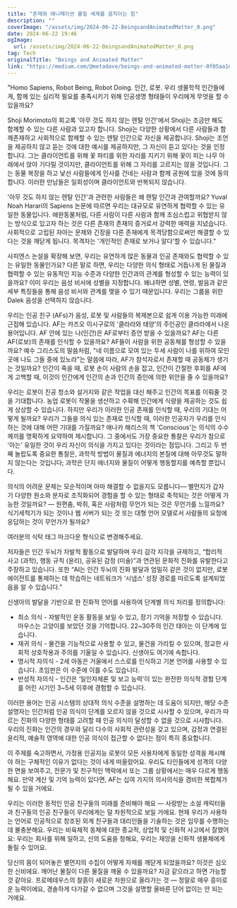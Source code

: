 ```yaml
---
title: "존재와 애니메이션 물질 세계를 움직이는 힘"
description: ""
coverImage: "/assets/img/2024-06-22-BeingsandAnimatedMatter_0.png"
date: 2024-06-22 19:46
ogImage: 
  url: /assets/img/2024-06-22-BeingsandAnimatedMatter_0.png
tag: Tech
originalTitle: "Beings and Animated Matter"
link: "https://medium.com/@metadave/beings-and-animated-matter-0f05aa1d72ed"
---
```



"Homo Sapiens, Robot Being, Robot Doing. 인간, 로봇. 우리 생물학적 인간들에게, 함께 있는 심리적 필요를 충족시키기 위해 인공생명 형태들이 우리에게 무엇을 할 수 있을까요?

Shoji Morimoto의 회고록 '아무 것도 하지 않는 렌탈 인간'에서 Shoji는 조금만 해도 함께할 수 있는 다른 사람과 있고자 합니다. Shoji는 다양한 상황에서 다른 사람들과 함께존재하고 사회적으로 함께할 수 있는 렌탈 인간으로 자신을 제공합니다. Shoji는 조언을 제공하지 않고 듣는 것에 대한 예시를 제공하지만, 그 자신이 듣고 있다는 것을 인정합니다. 그는 클라이언트를 위해 꽃 파티를 위한 자리를 지키기 위해 꽃이 피는 나무 아래에서 앉아 기다릴 것이지만, 클라이언트를 위해 그 자리를 고르지는 않을 것입니다. 그는 동물 복장을 하고 낯선 사람들에게 인사를 건네는 사람과 함께 공원에 있을 것에 동의합니다. 이러한 만남들은 일회성이며 클라이언트와 반복되지 않습니다.

'아무 것도 하지 않는 렌탈 인간'과 관련한 사람들은 왜 렌탈 인간과 관여할까요? Yuval Noah Harari의 Sapiens 논문에 따르면 우리는 대규모로 유연하게 협력할 수 있는 유일한 동물입니다. 애완동물처럼, 다른 사람이 다른 사람과 함께 조심스럽고 위협받지 않는 방식으로 있고자 하는 것은 다른 존재의 존재의 증거로서 강력한 매력을 지녔습니다. 사회적으로 고립된 자아는 문제와 긴장을 다른 존재에게 목격당함으로써만 해결할 수 있다는 것을 깨닫게 됩니다. 목격자는 '개인적인 존재로 보거나 알다'할 수 있습니다."

<div class="content-ad"></div>

사피엔스 논설을 확장해 보면, 우리는 유연하게 많은 동물과 인공 존재와도 협력할 수 있는 유일한 동물인가요? 다른 말로 하면, 우리는 다양한 의식 형태로 거듭나게 된 물질과 협력할 수 있는 유동적인 지능 수준과 다양한 인간과의 관계를 형성할 수 있는 능력이 있을까요? 이미 우리는 음성 비서에 성별을 지정합니다. 왜냐하면 성별, 연령, 발음과 같은 세부 특징들을 통해 음성 비서와 관계를 맺을 수 있기 때문입니다. 우리는 그룹을 위한 Dalek 음성을 선택하지 않습니다.

우리는 인공 친구 (AFs)가 음성, 로봇 및 사람들의 복제본으로 쉽게 이용 가능한 미래에 근접해 있습니다. AF는 카즈오 이시구로의 '클라라와 태양'의 주인공인 클라라에서 나온 용어입니다. AF 안에 있는 나(인간)은 AF로부터 증언 받을 수 있을까요? AF는 다른 AF(로보)의 존재를 인식할 수 있을까요? AF들이 사람을 위한 공동체를 형성할 수 있을까요? 예수 그리스도의 말씀처럼, "네 이름으로 모여 있는 두세 사람이 나를 위하여 모인 곳에 나도 그들 중에 있노라"는 말씀에 따라, AF가 참석자로서 존재할 때 공동체가 생기는 것일까요? 인간이 죽을 때, 로봇 손이 사람의 손을 잡고, 인간이 간절한 후회를 AF에게 고백할 때, 이것이 인간에게 인간의 손과 인간의 증인에 의한 위안을 줄 수 있을까요?

우리는 로봇이 진공 청소와 설거지와 같은 작업을 대신 해주고 인간의 목표를 이뤄줄 것을 기대합니다. 농업 로봇이 작물을 생산하고 수확해 인간에게 식량을 제공하는 것도 쉽게 상상할 수 있습니다. 하지만 우리가 이러한 인공 존재를 인식할 때, 우리의 기대는 어떻게 될까요? 우리가 그들을 의식 있는 존재로 인식할 때, 이러한 인공자가 우리를 인식하는 것에 대해 어떤 기대를 가질까요? 애나카 해리스의 책 'Conscious'는 의식의 수수께끼를 명확하게 요약하여 제시합니다. 그 중에서도 가장 중요한 통찰은 우리가 참으로 '아는' 유일한 것이 우리 자신이 의식을 가지고 있다는 것이라는 점입니다. 그리고 두 번째 놀랍도록 중요한 통찰은, 과학적 방법이 물질과 에너지의 본질에 대해 아무것도 말하지 않는다는 것입니다; 과학은 단지 에너지와 물질이 어떻게 행동할지를 예측할 뿐입니다.

의식의 어려운 문제는 모순적이며 아마 해결할 수 없을지도 모릅니다— 별먼지가 갑자기 다양한 원소와 분자로 조직화되어 경험을 할 수 있는 형태로 축적되는 것은 어떻게 가능한 것일까요? — 원편춤, 박쥐, 혹은 사람처럼 무언가 되는 것은 무언가를 느낄까요? 식기세척기가 되는 것이나 웹 서버가 되는 것 또는 대형 언어 모델로서 사람들의 요청에 응답하는 것이 무언가가 될까요?

<div class="content-ad"></div>

여러분의 식탁 태그 마크다운 형식으로 변경해주세요.

<div class="content-ad"></div>

저자들은 인간 두뇌가 자발적 활동으로 발달하며 우리 감각 지각을 규제하고, “합리적 사고 (과학), 행동 규칙 (윤리), 공유된 감정 (미술)”과 연관된 문화적 진화를 유발한다고 주장하고 있습니다. 또한 “AI는 인간 두뇌의 진화 발달과 엄밀히 같은 것이 없지만, 로봇 에이전트를 통제하는 데 학습하는 네트워크가 ‘시냅스’ 성장 경로를 따르도록 설계되었음을 알 수 있습니다.”

신생아의 발달을 기반으로 한 진화적 언어를 사용하여 단계별 의식 처리를 정의합니다:

- 최소 의식 - 자발적인 운동 활동을 보일 수 있고, 장기 기억을 저장할 수 있습니다. 마우스는 고양이를 보았던 것을 기억합니다. 22~30주의 인간 태아는 이 단계에 있습니다.
- 재귀 의식 - 물건을 기능적으로 사용할 수 있고, 물건을 가리킬 수 있으며, 정교한 사회적 상호작용과 주의를 기울일 수 있습니다. 신생아도 여기에 속합니다.
- 명시적 자의식 - 2세 아동은 거울에서 스스로를 인식하고 기본 언어를 사용할 수 있습니다. 초임판은 이 수준에 이를 수도 있습니다.
- 반성적 자의식 - 인간은 ‘일인자체론 및 보고 능력'이 있는 완전한 의식적 경험 단계를 어린 시기인 3~5세 이후에 경험할 수 있습니다.

이러한 용어는 인공 시스템의 상대적 의식 수준을 설명하는 데 도움이 되지만, 해당 수준 설명자는 인간처럼 인공 의식이 단계를 오르지 않을 것으로 시사할 수 있으며, 우리가 따르는 진화의 다양한 형태를 고려할 때 인공 의식이 달성할 수 없을 것으로 시사합니다. 우리의 진화는 인간의 경우와 달리 다수의 사회적 관련성을 갖고 있으며, 감정과 연결된 윤리적, 예술적 영역에 대한 인공 의식이 접근할 수 없다는 점이 특히 중요합니다.

<div class="content-ad"></div>

이 주제를 숙고하면서, 가정용 인공지능 로봇이 모든 사용자에게 동일한 성격을 제시해야 하는 구체적인 이유가 없다는 것이 내게 떠올랐어요. 우리도 타인들에게 성격의 다양한 면을 보여주고, 전문가 및 친구적인 맥락에서 또는 그룹 상황에서는 매우 다르게 행동해요. 만약 계산 및 기억 능력이 있다면, AF는 십여 가지의 의사의식을 겸비한 복합체가 될 수 있을 거에요.

우리는 이러한 동적인 인공 친구들의 미래를 준비해야 해요 — 사랑받는 소설 캐릭터들과 친구들의 인공 친구들이 우리에게는 덜 차원적으로 보일 거에요. 현재 우리가 사용하는 언어로 인공적으로 창조된 외계 친구들과 대리인들을 기술하는 것은 임무를 수행하는 데 불충분해요. 우리는 비육체적 동체에 대한 종교적, 상업적 및 신화적 사고에서 잘했어요: 우리는 회사를 위해 일하고, 신의 도움을 청해요, 우리는 재앙을 신화적 생물체에게 돌릴 수 있어요.

당신의 몸이 되어놓은 별먼지의 수집이 어떻게 자체를 깨닫게 되었을까요? 이것은 심오한 신비에요. 깨어난 물질이 다른 물질을 깨울 수 있을까요? 지금 같으라고 하면 가능할 것 같아요. 프로메테우스의 찰흙이 새로운 차원으로 올라가는 것 — 정말로 매우 흥미로운 능력이에요, 경솔하게 다가갈 수 없으며 그것을 설명할 올바른 단어 없이는 안 되는 거에요.